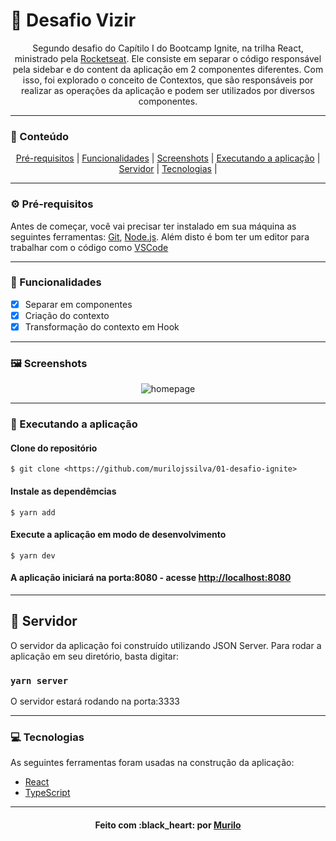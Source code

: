 # :rocket: Desafio Vizir

<p align="center">Segundo desafio do Capítilo I do Bootcamp Ignite, na trilha React, ministrado pela <a href="https://github.com/rocketseat">Rocketseat</a>. Ele consiste em separar o código responsável pela sidebar e do content da aplicação em 2 componentes diferentes. Com isso, foi explorado o conceito de Contextos, que são responsáveis por realizar as operações da aplicação e podem ser utilizados por diversos componentes.</p>

---

### :pushpin: Conteúdo

<p align="center">
	<a href="#pre-requisitos">Pré-requisitos</a> |
	<a href="#funcionalidades">Funcionalidades</a> | 
	<a href="#screenshots">Screenshots</a> | 
	<a href="#executando-a-aplicacao">Executando a aplicação</a> | 
	<a href="#servidor">Servidor</a> | 
	<a href="#tecnologias">Tecnologias</a> | 
</p>

---

### :gear: Pré-requisitos

Antes de começar, você vai precisar ter instalado em sua máquina as seguintes ferramentas:
[Git](https://git-scm.com), [Node.js](https://nodejs.org/en/). 
Além disto é bom ter um editor para trabalhar com o código como [VSCode](https://code.visualstudio.com/)

---

### :hammer: Funcionalidades

- [x] Separar em componentes
- [x] Criação do contexto
- [x] Transformação do contexto em Hook

---

### :framed_picture: Screenshots

<p align="center">
	<img alt="homepage" src="./src/assets/homepage.png" />
</p>

---

### :rocket: Executando a aplicação

#### Clone do repositório

```shell
$ git clone <https://github.com/murilojssilva/01-desafio-ignite>
```

#### Instale as dependêmcias

```shell
$ yarn add
```

#### Execute a aplicação em modo de desenvolvimento

```shell
$ yarn dev
```

#### A aplicação iniciará na porta:8080 - acesse <http://localhost:8080>

---

## :game_die: Servidor

O servidor da aplicação foi construído utilizando JSON Server.
Para rodar a aplicação em seu diretório, basta digitar:

### `yarn server`

O servidor estará rodando na porta:3333

---

### :computer: Tecnologias

As seguintes ferramentas foram usadas na construção da aplicação:

- [React](https://pt-br.reactjs.org/)
- [TypeScript](https://www.typescriptlang.org/)

---

<h4 align="center">Feito com :black_heart: por <a href="https://github.com/murilojssilva">Murilo</a></h4>